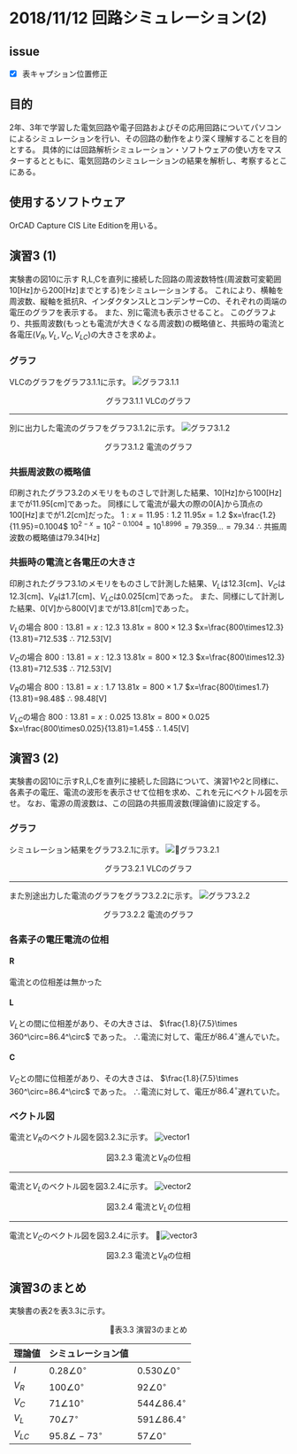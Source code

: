 # 2018/11/12 回路シミュレーション(2)
## issue
* [x] 表キャプション位置修正
## 目的
2年、3年で学習した電気回路や電子回路およびその応用回路についてパソコンによるシミュレーションを行い、その回路の動作をより深く理解することを目的とする。
具体的には回路解析シミュレーション・ソフトウェアの使い方をマスターするとともに、電気回路のシミュレーションの結果を解析し、考察するとこにある。

## 使用するソフトウェア
OrCAD Capture CIS Lite Editionを用いる。

## 演習3 (1)
実験書の図10に示す R,L,Cを直列に接続した回路の周波数特性(周波数可変範囲$10$[Hz]から$200$[Hz]までとする)をシミュレーションする。
これにより、横軸を周波数、縦軸を抵抗R、インダクタンスLとコンデンサーCの、それぞれの両端の電圧のグラフを表示する。
また、別に電流も表示させること。
このグラフより、共振周波数(もっとも電流が大きくなる周波数)の概略値と、共振時の電流と各電圧($V_R,V_L,V_C,V_{LC}$)の大きさを求めよ。

### グラフ
VLCのグラフをグラフ3.1.1に示す。
![グラフ3.1.1](./exe3sim1_vlc.png)
<div style="text-align:center;">グラフ3.1.1 VLCのグラフ</div>

----
別に出力した電流のグラフをグラフ3.1.2に示す。
![グラフ3.1.2](./exe3sim1_i.png)
<div style="text-align:center;">グラフ3.1.2 電流のグラフ</div>

### 共振周波数の概略値
印刷されたグラフ3.2のメモリをものさしで計測した結果、$10$[Hz]から$100$[Hz]までが11.95[cm]であった。
同様にして電流が最大の際の$0$[A]から頂点の$100$[Hz]までが1.2[cm]だった。
$1:x=11.95:1.2$
$11.95x=1.2$
$x=\frac{1.2}{11.95}=0.1004$
$10^{2-x}=10^{2-0.1004}=10^{1.8996}=79.359…=79.34$
$\therefore$ 共振周波数の概略値は$79.34$[Hz]

### 共振時の電流と各電圧の大きさ
印刷されたグラフ3.1のメモリをものさしで計測した結果、$V_L$は$12.3$[cm]、$V_C$は$12.3$[cm]、$V_R$は$1.7$[cm]、$V_{LC}$は$0.025$[cm]であった。
また、同様にして計測した結果、$0$[V]から$800$[V]までが$13.81$[cm]であった。

$V_L$の場合
$800:13.81=x:12.3$
$13.81x=800\times12.3$
$x=\frac{800\times12.3}{13.81}=712.53$
$\therefore$ 712.53[V]

$V_C$の場合
$800:13.81=x:12.3$
$13.81x=800\times12.3$
$x=\frac{800\times12.3}{13.81}=712.53$
$\therefore$ 712.53[V]

$V_R$の場合
$800:13.81=x:1.7$
$13.81x=800\times1.7$
$x=\frac{800\times1.7}{13.81}=98.48$
$\therefore$ 98.48[V]

$V_{LC}$の場合
$800:13.81=x:0.025$
$13.81x=800\times0.025$
$x=\frac{800\times0.025}{13.81}=1.45$
$\therefore$ 1.45[V]

## 演習3 (2)
実験書の図10に示すR,L,Cを直列に接続した回路について、演習1や2と同様に、各素子の電圧、電流の波形を表示させて位相を求め、これを元にベクトル図を示せ。
なお、電源の周波数は、この回路の共振周波数(理論値)に設定する。

### グラフ
シミュレーション結果をグラフ3.2.1に示す。
![グラフ3.2.1](./exe3sim2_vlc.png)
<div style="text-align:center;">グラフ3.2.1 VLCのグラフ</div>

----

また別途出力した電流のグラフをグラフ3.2.2に示す。
![グラフ3.2.2](./exe3sim2_i.png)
<div style="text-align:center;">グラフ3.2.2 電流のグラフ</div>

### 各素子の電圧電流の位相
#### R
電流との位相差は無かった

#### L
$V_L$との間に位相差があり、その大きさは、
$\frac{1.8}{7.5}\times 360^\circ=86.4^\circ$
であった。
$\therefore$電流に対して、電圧が$86.4^\circ$進んでいた。

#### C
$V_C$との間に位相差があり、その大きさは、
$\frac{1.8}{7.5}\times 360^\circ=86.4^\circ$
であった。
$\therefore$電流に対して、電圧が$86.4^\circ$遅れていた。

### ベクトル図
電流と$V_R$のベクトル図を図3.2.3に示す。
![vector1](./vector1.png)
<div style="text-align:center;">

図3.2.3 電流と$V_R$の位相

</div>

----
電流と$V_L$のベクトル図を図3.2.4に示す。
![vector2](./vector2.png)
<div style="text-align:center;">

図3.2.4 電流と$V_L$の位相

</div>

----
電流と$V_C$のベクトル図を図3.2.4に示す。
![vector3](vector3.png)
<div style="text-align:center;">

図3.2.3 電流と$V_R$の位相

</div>

## 演習3のまとめ
実験書の表2を表3.3に示す。
<div style="text-align:center;">表3.3 演習3のまとめ</div>

| 理論値      | シミュレーション値              |                        | 
|----------|------------------------|------------------------| 
| $I$      | $0.28\angle 0^\circ$   | $0.530\angle 0^\circ$  | 
| $V_R$    | $100\angle 0^\circ$    | $92\angle 0^\circ$     | 
| $V_C$    | $71\angle10 ^\circ$    | $544\angle86.4^\circ$  | 
| $V_L$    | $70\angle7 ^\circ$     | $591\angle86.4 ^\circ$ | 
| $V_{LC}$ | $95.8\angle -73^\circ$ | $57\angle 0^\circ$     | 